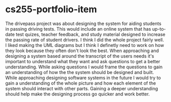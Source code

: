 # cs255-portfolio-item
The drivepass project was about designing the system for aiding students in passing driving tests. This would include an online system that has up-to-date test quizes, teacher feedback, and study material designed to increase the passing rate of student drivers. I think I did the whole project fairly well. I liked making the UML diagrams but I think I definetly need to work on how they look because they often don't look the best. When approaching and designing a system based around the transcript of the users needs it's important to understand what they want and ask questions to get a better understanding. While asking questions I would frame the questions to gain an understanding of how the the system should be designed and built. While approaching designing software systems in the future I would try to gain a understanding of the whole picture and how each element of the system should interact with other parts. Gaining a deeper understanding should help make the designing process go quicker and work better.
